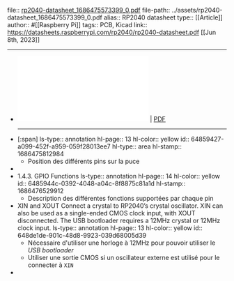 file:: [rp2040-datasheet_1686475573399_0.pdf](../assets/rp2040-datasheet_1686475573399_0.pdf)
file-path:: ../assets/rp2040-datasheet_1686475573399_0.pdf
alias:: RP2040 datasheet
type:: [[Article]]
author:: #[[Raspberry Pi]]
tags:: PCB, Kicad
link:: https://datasheets.raspberrypi.com/rp2040/rp2040-datasheet.pdf
[[Jun 8th, 2023]]
***

- ![Viewer](../assets/rp2040-datasheet_1686475573399_0.pdf) | [PDF](../assets/rp2040-datasheet_1686475573399_0.pdf)
  ***
- [:span]
  ls-type:: annotation
  hl-page:: 13
  hl-color:: yellow
  id:: 64859427-a099-452f-a959-059f28013ee7
  hl-type:: area
  hl-stamp:: 1686475812984
	- Position des différents pins sur la puce
-
- 1.4.3. GPIO Functions
  ls-type:: annotation
  hl-page:: 14
  hl-color:: yellow
  id:: 6485944c-0392-4048-a04c-8f8875c81a1d
  hl-stamp:: 1686476529912
	- Description des différentes fonctions supportées par chaque pin
- XIN and XOUT Connect a crystal to RP2040’s crystal oscillator. XIN can also be used as a single-ended CMOS clock input, with XOUT disconnected. The USB bootloader requires a 12MHz crystal or 12MHz clock input.
  ls-type:: annotation
  hl-page:: 13
  hl-color:: yellow
  id:: 648de1de-901c-48d8-9923-039d68005d39
	- Nécessaire d'utiliser une horloge à 12MHz pour pouvoir utiliser le *USB bootloader*
	- Utiliser une sortie CMOS si un oscillateur externe est utilisé pour le connecter à `XIN`
-